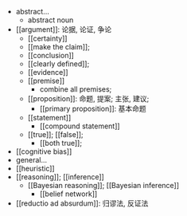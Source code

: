 - abstract...
    - abstract noun
- [[argument]]: 论据, 论证, 争论
    - [[certainty]]
    - [[make the claim]];
    - [[conclusion]]
    - [[clearly defined]];
    - [[evidence]]
    - [[premise]]
        - combine all premises;
    - [[proposition]]: 命题, 提案; 主张, 建议;
        - [[primary proposition]]: 基本命题
    - [[statement]]
        - [[compound statement]]
    - [[true]]; [[false]];
        - [[both true]];
- [[cognitive bias]]
- general...
- [[heuristic]]
- [[reasoning]]; [[inference]]
    - [[Bayesian reasoning]]; [[Bayesian inference]]
        - [[belief network]]
- [[reductio ad absurdum]]: 归谬法, 反证法

